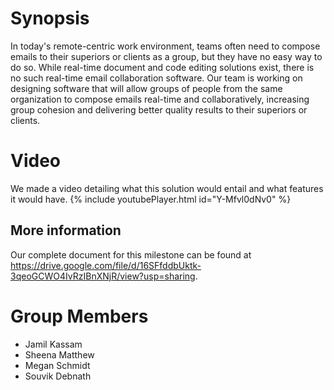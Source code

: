 # Synopsis
In today's remote-centric work environment, teams often need to compose emails to their superiors or clients as a group, but they have no easy way to do so. While real-time document and code editing solutions exist, there is no such real-time email collaboration software. Our team is working on designing software that will allow groups of people from the same organization to compose emails real-time and collaboratively, increasing group cohesion and delivering better quality results to their superiors or clients.
# Video
We made a video detailing what this solution would entail and what features it would have.
{% include youtubePlayer.html id="Y-Mfvl0dNv0" %}
## More information
Our complete document for this milestone can be found at https://drive.google.com/file/d/16SFfddbUktk-3qeoGCWO4IvRzIBnXNjR/view?usp=sharing.
# Group Members
- Jamil Kassam
- Sheena Matthew
- Megan Schmidt
- Souvik Debnath
